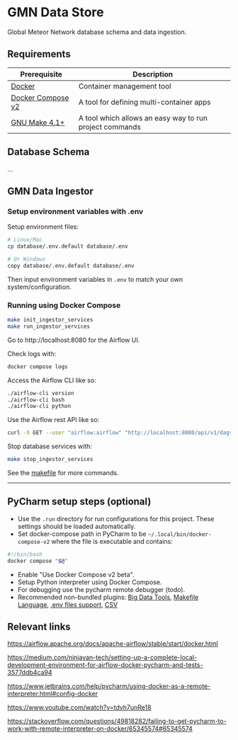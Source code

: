 # GMN Data Store
Global Meteor Network database schema and data ingestion.

## Requirements
| Prerequisite                                                      | Description                                             |
|-------------------------------------------------------------------|---------------------------------------------------------|
| [Docker](https://www.docker.com/)                                 | Container management tool                               |
| [Docker Compose v2](https://docs.docker.com/compose/cli-command/) | A tool for defining multi-container apps                |
| [GNU Make 4.1+](https://www.gnu.org/software/make/)               | A tool which allows an easy way to run project commands |

## Database Schema
...

## GMN Data Ingestor

### Setup environment variables with .env
Setup environment files:
```sh
# Linux/Mac
cp database/.env.default database/.env

# Or Windows
copy database/.env.default database/.env
```

Then input environment variables in `.env`  to match your own system/configuration.

### Running using Docker Compose
```sh
make init_ingestor_services
make run_ingestor_services
```
Go to http://localhost:8080 for the Airflow UI.

Check logs with:
```sh
docker compose logs
```

Access the Airflow CLI like so:
```sh
./airflow-cli version
./airflow-cli bash
./airflow-cli python
```

Use the Airflow rest API like so:
```sh
curl -X GET --user "airflow:airflow" "http://localhost:8080/api/v1/dags"
```

Stop database services with:
```sh
make stop_ingestor_services
```

See the [makefile](Makefile) for more commands.

---

## PyCharm setup steps (optional)
- Use the `.run` directory for run configurations for this project. These settings should be loaded automatically.
- Set docker-compose path in PyCharm to be `~/.local/bin/docker-compose-v2` where the file is executable and contains:
```sh
#!/bin/bash
docker compose "$@"
```
- Enable "Use Docker Compose v2 beta".
- Setup Python interpreter using Docker Compose.
- For debugging use the pycharm remote debugger (todo).
- Recommended non-bundled plugins: [Big Data Tools](https://plugins.jetbrains.com/plugin/12494-big-data-tools), [Makefile Language](https://plugins.jetbrains.com/plugin/9333-makefile-language), [.env files support](https://plugins.jetbrains.com/plugin/9525--env-files-support), [CSV](https://github.com/SeeSharpSoft/intellij-csv-validator)

## Relevant links
https://airflow.apache.org/docs/apache-airflow/stable/start/docker.html

https://medium.com/ninjavan-tech/setting-up-a-complete-local-development-environment-for-airflow-docker-pycharm-and-tests-3577ddb4ca94

https://www.jetbrains.com/help/pycharm/using-docker-as-a-remote-interpreter.html#config-docker

https://www.youtube.com/watch?v=tdvh7unRe18

https://stackoverflow.com/questions/49818282/failing-to-get-pycharm-to-work-with-remote-interpreter-on-docker/65345574#65345574
